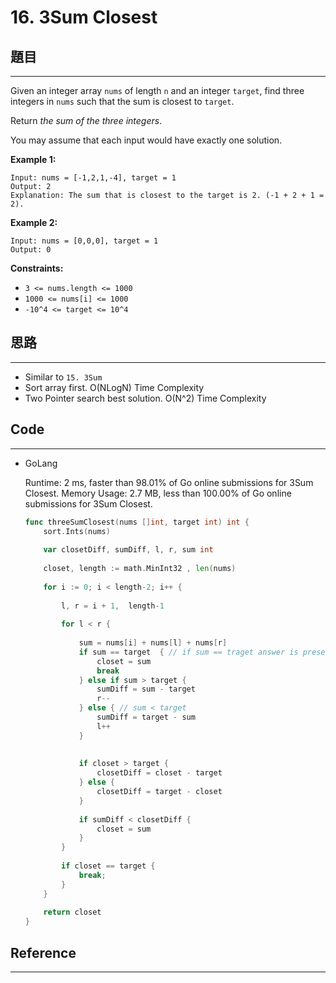 # 16. 3Sum Closest

## 題目

---

Given an integer array `nums` of length `n` and an integer `target`, find three integers in `nums` such that the sum is closest to `target`.

Return *the sum of the three integers*.

You may assume that each input would have exactly one solution.

**Example 1:**

```
Input: nums = [-1,2,1,-4], target = 1
Output: 2
Explanation: The sum that is closest to the target is 2. (-1 + 2 + 1 = 2).

```

**Example 2:**

```
Input: nums = [0,0,0], target = 1
Output: 0

```

**Constraints:**

- `3 <= nums.length <= 1000`
- `1000 <= nums[i] <= 1000`
- `-10^4 <= target <= 10^4`

## 思路

---

- Similar to  `15. 3Sum`
- Sort array first. O(NLogN)  Time Complexity
- Two Pointer search  best solution. O(N^2) Time Complexity

## Code

---

- GoLang
    
    Runtime: 2 ms, faster than 98.01% of Go online submissions for 3Sum Closest.
    Memory Usage: 2.7 MB, less than 100.00% of Go online submissions for 3Sum Closest.
    
    ```go
    func threeSumClosest(nums []int, target int) int {
        sort.Ints(nums)
        
        var closetDiff, sumDiff, l, r, sum int
        
        closet, length := math.MinInt32 , len(nums)
        
        for i := 0; i < length-2; i++ {
            
            l, r = i + 1,  length-1
            
            for l < r {
                
                sum = nums[i] + nums[l] + nums[r]
                if sum == target  { // if sum == traget answer is present sum
                    closet = sum
                    break
                } else if sum > target {
                    sumDiff = sum - target
                    r--
                } else { // sum < target
                    sumDiff = target - sum
                    l++
                }
                
                
                if closet > target {
                    closetDiff = closet - target
                } else {
                    closetDiff = target - closet
                }
                
                if sumDiff < closetDiff {
                    closet = sum
                }           
            }
            
            if closet == target {
                break;
            }
        }
        
        return closet
    }
    ```
    

## Reference

---